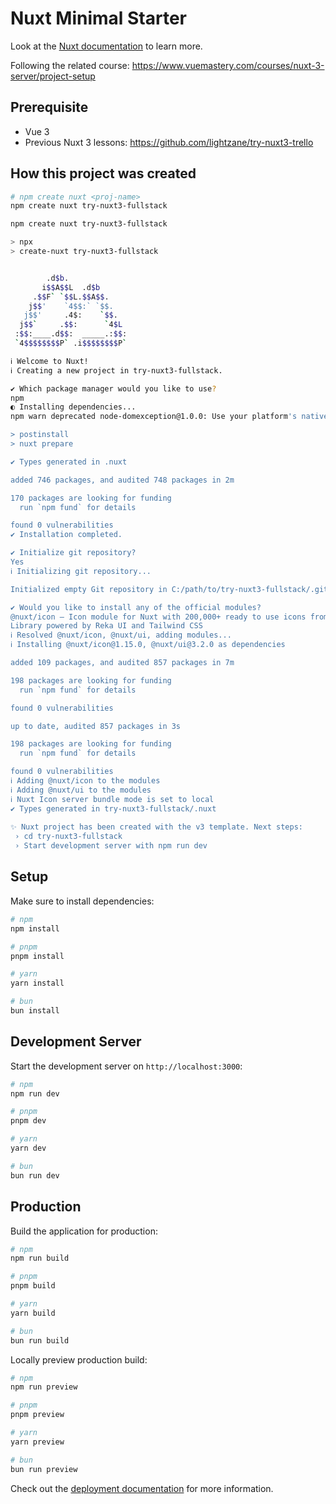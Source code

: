 # Nuxt Minimal Starter

Look at the [Nuxt documentation](https://nuxt.com/docs/getting-started/introduction) to learn more.

Following the related course: https://www.vuemastery.com/courses/nuxt-3-server/project-setup

## Prerequisite

- Vue 3
- Previous Nuxt 3 lessons: https://github.com/lightzane/try-nuxt3-trello

## How this project was created

```bash
# npm create nuxt <proj-name>
npm create nuxt try-nuxt3-fullstack
```

```bash
npm create nuxt try-nuxt3-fullstack

> npx
> create-nuxt try-nuxt3-fullstack


        .d$b.
       i$$A$$L  .d$b
     .$$F` `$$L.$$A$$.
    j$$'    `4$$:` `$$.
   j$$'     .4$:    `$$.
  j$$`     .$$:      `4$L
 :$$:____.d$$:  _____.:$$:
 `4$$$$$$$$P` .i$$$$$$$$P`

ℹ Welcome to Nuxt!                                                                nuxi 7:15:24 AM
ℹ Creating a new project in try-nuxt3-fullstack.                                  nuxi 7:15:24 AM

✔ Which package manager would you like to use?
npm
◐ Installing dependencies...                                                       nuxi 7:15:27 AM
npm warn deprecated node-domexception@1.0.0: Use your platform's native DOMException instead

> postinstall
> nuxt prepare

✔ Types generated in .nuxt                                                                  nuxi 7:17:38 AM

added 746 packages, and audited 748 packages in 2m

170 packages are looking for funding
  run `npm fund` for details

found 0 vulnerabilities
✔ Installation completed.                                                         nuxi 7:17:38 AM

✔ Initialize git repository?
Yes
ℹ Initializing git repository...                                                            nuxi 7:19:48 AM

Initialized empty Git repository in C:/path/to/try-nuxt3-fullstack/.git/

✔ Would you like to install any of the official modules?
@nuxt/icon – Icon module for Nuxt with 200,000+ ready to use icons from Iconify, @nuxt/ui – The Intuitive UI
Library powered by Reka UI and Tailwind CSS
ℹ Resolved @nuxt/icon, @nuxt/ui, adding modules...                                          nuxi 7:21:02 AM
ℹ Installing @nuxt/icon@1.15.0, @nuxt/ui@3.2.0 as dependencies                              nuxi 7:21:02 AM

added 109 packages, and audited 857 packages in 7m

198 packages are looking for funding
  run `npm fund` for details

found 0 vulnerabilities

up to date, audited 857 packages in 3s

198 packages are looking for funding
  run `npm fund` for details

found 0 vulnerabilities
ℹ Adding @nuxt/icon to the modules                                                          nuxi 7:28:17 AM
ℹ Adding @nuxt/ui to the modules                                                            nuxi 7:28:17 AM
ℹ Nuxt Icon server bundle mode is set to local                                                   7:28:26 AM
✔ Types generated in try-nuxt3-fullstack/.nuxt                                              nuxi 7:28:35 AM
                                                                                             nuxi 7:28:35 AM
✨ Nuxt project has been created with the v3 template. Next steps:
 › cd try-nuxt3-fullstack                                                                    nuxi 7:28:35 AM
 › Start development server with npm run dev
```

## Setup

Make sure to install dependencies:

```bash
# npm
npm install

# pnpm
pnpm install

# yarn
yarn install

# bun
bun install
```

## Development Server

Start the development server on `http://localhost:3000`:

```bash
# npm
npm run dev

# pnpm
pnpm dev

# yarn
yarn dev

# bun
bun run dev
```

## Production

Build the application for production:

```bash
# npm
npm run build

# pnpm
pnpm build

# yarn
yarn build

# bun
bun run build
```

Locally preview production build:

```bash
# npm
npm run preview

# pnpm
pnpm preview

# yarn
yarn preview

# bun
bun run preview
```

Check out the [deployment documentation](https://nuxt.com/docs/getting-started/deployment) for more information.
